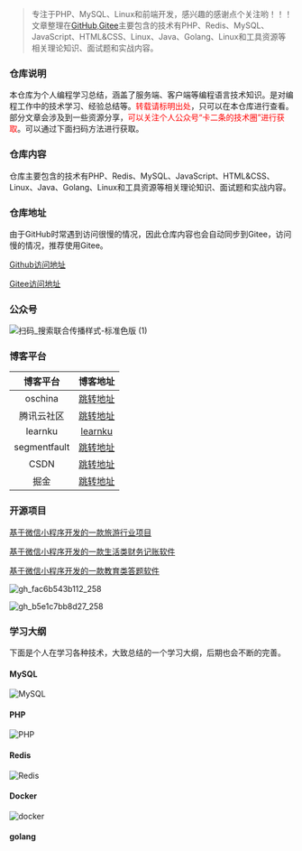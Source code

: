 > 专注于PHP、MySQL、Linux和前端开发，感兴趣的感谢点个关注哟！！！文章整理在[GitHub](https://github.com/bruceqiq/code_study),[Gitee](https://gitee.com/bruce_qiq/code_study)主要包含的技术有PHP、Redis、MySQL、JavaScript、HTML&CSS、Linux、Java、Golang、Linux和工具资源等相关理论知识、面试题和实战内容。

### 仓库说明

本仓库为个人编程学习总结，涵盖了服务端、客户端等编程语言技术知识。是对编程工作中的技术学习、经验总结等。<font color='red'>转载请标明出处</font>，只可以在本仓库进行查看。部分文章会涉及到一些资源分享，<font color='red'>可以关注个人公众号“卡二条的技术圈”进行获取</font>。可以通过下面扫码方法进行获取。

### 仓库内容

仓库主要包含的技术有PHP、Redis、MySQL、JavaScript、HTML&CSS、Linux、Java、Golang、Linux和工具资源等相关理论知识、面试题和实战内容。

### 仓库地址

由于GitHub时常遇到访问很慢的情况，因此仓库内容也会自动同步到Gitee，访问慢的情况，推荐使用Gitee。

[Github访问地址](https://github.com/bruceqiq/code_study)

[Gitee访问地址](https://gitee.com/bruce_qiq/code_study)

### 公众号

![扫码_搜索联合传播样式-标准色版 (1)](https://gitee.com/bruce_qiq/picture/raw/master/2021-4-17/1618652349624-%E6%89%AB%E7%A0%81_%E6%90%9C%E7%B4%A2%E8%81%94%E5%90%88%E4%BC%A0%E6%92%AD%E6%A0%B7%E5%BC%8F-%E6%A0%87%E5%87%86%E8%89%B2%E7%89%88%20(1).png)


### 博客平台

| 博客平台| 博客地址 | 
| :---: | :---: | 
| oschina | [跳转地址](https://my.oschina.net/bruceqiqi) |
| 腾讯云社区 | [跳转地址](https://cloud.tencent.com/developer/user/1047028/activities) |
| learnku | [learnku](https://learnku.com/blog/jack_qi) |
| segmentfault | [跳转地址](https://segmentfault.com/u/sanrenqi) |
| CSDN | [跳转地址](https://blog.csdn.net/qq_27681741?spm=1000.2115.3001.5343) |
| 掘金 | [跳转地址](https://juejin.cn/user/2207475077482424) |


### 开源项目

[基于微信小程序开发的一款旅游行业项目](https://gitee.com/bruce_qiq/travel_manage)

[基于微信小程序开发的一款生活类财务记账软件](https://github.com/bruceqiq/tools)

[基于微信小程序开发的一款教育类答题软件](https://github.com/bruceqiq/cloud_exam)

![gh_fac6b543b112_258](https://gitee.com/bruce_qiq/picture/raw/master/2021-6-1/1622558133715-gh_fac6b543b112_258.jpg)


![gh_b5e1c7bb8d27_258](https://gitee.com/bruce_qiq/picture/raw/master/2021-6-1/1622558158674-gh_b5e1c7bb8d27_258.jpg)

### 学习大纲

下面是个人在学习各种技术，大致总结的一个学习大纲，后期也会不断的完善。

#### MySQL
![MySQL](https://gitee.com/bruce_qiq/picture/raw/master/2021-8-15/1629035885274-MySQL.png)

#### PHP
![PHP](https://gitee.com/bruce_qiq/picture/raw/master/2021-8-15/1629035894952-PHP.png)

#### Redis
![Redis](https://gitee.com/bruce_qiq/picture/raw/master/2021-8-15/1629035875200-Redis.png)

#### Docker
![docker](https://gitee.com/bruce_qiq/picture/raw/master/2021-8-15/1629035904998-docker.png)

#### golang
